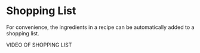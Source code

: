 # Shopping List

For convenience, the ingredients in a recipe can be automatically added to a shopping list.

VIDEO OF SHOPPING LIST